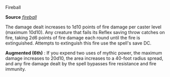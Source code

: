 Fireball

**Source** [_fireball_](/pathfinderRPG/prd/spells/fireball.html#_fireball)

The damage dealt increases to 1d10 points of fire damage per caster level (maximum 10d10). Any creature that fails its Reflex saving throw catches on fire, taking 2d6 points of fire damage each round until the fire is extinguished. Attempts to extinguish this fire use the spell's save DC.

**Augmented (6th)** : If you expend two uses of mythic power, the maximum damage increases to 20d10, the area increases to a 40-foot radius spread, and any fire damage dealt by the spell bypasses fire resistance and fire immunity.

